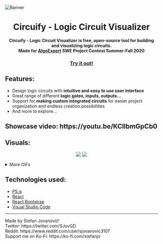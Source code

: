![Banner](https://i.imgur.com/xN6PI0K.png)
<h1 align="center">Circuify - Logic Circuit Visualizer</h1>
<p align="center"><strong>Circuify - Logic Circuit Visualizer is free, open-source tool for building and visualizing logic circuits.
<br>
Made for <a href="https://www.algoexpert.io/">AlgoExpert</a> SWE Project Contest Summer-Fall 2020</strong>
<h3 align="center"><a href="https://stefanjo3107.github.io/circuify-logic-circuit-visualization/"><strong>Try it out!</strong></h3></a>
</p>
<h2>Features:</h2>
<ul>
<li>Design logic circuits with <strong>intuitive and easy to use user interface</strong></li>
<li>Great range of different <strong>logic gates, inputs, outputs...</strong></li> 
<li>Support for <strong>making custom integrated circuits</strong> for easier project organization and endless creation possibilities</li> 
<li>And more to explore...</li>
</ul>
<h2>Showcase video: https://youtu.be/KClIbmGpCb0</h2>
<h2>Visuals:</h2>
<p align="center">
  <img src="https://media.giphy.com/media/cE1INJBJFxm1SzoXsi/giphy.gif" />
  <img src="https://media.giphy.com/media/gURDsh2146qvYV7kpu/giphy.gif" />
</p>
<details>
<summary>More GIFs</summary>
<br/>
<p align="center">
  <img src="https://media.giphy.com/media/b0OWAT0YnMTcKVOQz1/giphy.gif" />
  <img src="https://media.giphy.com/media/r3zWPFP4QiXInAvtbR/giphy.gif" />
  <img src="https://media.giphy.com/media/dMNov7KF4OQWJ9mZAq/giphy.gif" />
  <img src="https://media.giphy.com/media/FdeEehvZk9UPIrAkBp/giphy.gif" />
  <img src="https://media.giphy.com/media/onm8g80VMKK2DVR0Kz/giphy.gif" />
  <img src="https://media.giphy.com/media/450VicCW2HpxhAmkLc/giphy.gif" />
  <img src="https://media.giphy.com/media/f5DIy9Udpa1rFVJ33O/giphy.gif" />
  <img src="https://media.giphy.com/media/Oh7uxxaSfYAORnzSXU/giphy.gif" />
</p>
</details>
<h2>Technologies used:</h2>
<ul>
  <li><a href="https://p5js.org/">P5.js</a></li>
  <li><a href="https://reactjs.org/">React</a></li>
  <li><a href="https://react-bootstrap.github.io/">React Bootstrap</a></li>
  <li><a href="https://iconify.design/icon-sets/>Iconify</a></li>
  <li><a href="https://code.visualstudio.com/>Visual Studio Code</a></li>
</ul>
<hr>
<p>
Made by Stefan Jovanović!
<br>
Twitter: https://twitter.com/SJovGD
<br>
Reddit: https://www.reddit.com/user/sjovanovic3107
<br>
Support me on Ko-Fi: https://ko-fi.com/stefanjo
</p>

